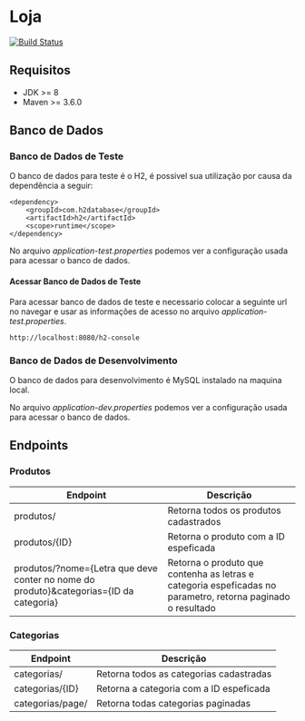 # Loja

[![Build Status](https://travis-ci.org/wferreiracosta/loja-backend.svg?branch=master)](https://travis-ci.org/wferreiracosta/loja-backend)

## Requisitos

* JDK >= 8
* Maven >= 3.6.0

## Banco de Dados

### Banco de Dados de Teste

O banco de dados para teste é o H2, é possivel sua utilização por causa da dependência a seguir:

    <dependency>
        <groupId>com.h2database</groupId>
        <artifactId>h2</artifactId>
        <scope>runtime</scope>
    </dependency>

No arquivo *application-test.properties* podemos ver a configuração usada para acessar o banco de dados.

#### Acessar Banco de Dados de Teste

Para acessar banco de dados de teste e necessario colocar a seguinte url no navegar e usar as informações de acesso no arquivo *application-test.properties*.

    http://localhost:8080/h2-console

### Banco de Dados de Desenvolvimento

O banco de dados para desenvolvimento é MySQL instalado na maquina local.

No arquivo *application-dev.properties* podemos ver a configuração usada para acessar o banco de dados.

## Endpoints

### Produtos

Endpoint  | Descrição
--------- | ------
produtos/ | Retorna todos os produtos cadastrados
produtos/{ID} | Retorna o produto com a ID espeficada
produtos/?nome={Letra que deve conter no nome do produto}&categorias={ID da categoria} | Retorna o produto que contenha as letras e categoria espeficadas no parametro, retorna paginado o resultado

### Categorias

Endpoint  | Descrição
--------- | ------
categorias/ | Retorna todos as categorias cadastradas
categorias/{ID} | Retorna a categoria com a ID espeficada
categorias/page/ | Retorna todas categorias paginadas
